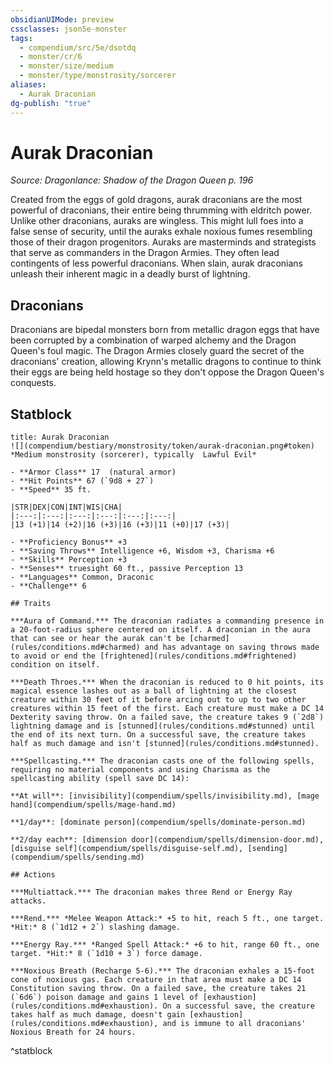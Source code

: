 ```yaml
---
obsidianUIMode: preview
cssclasses: json5e-monster
tags:
  - compendium/src/5e/dsotdq
  - monster/cr/6
  - monster/size/medium
  - monster/type/monstrosity/sorcerer
aliases:
  - Aurak Draconian
dg-publish: "true"
---
```

# Aurak Draconian
*Source: Dragonlance: Shadow of the Dragon Queen p. 196*  

Created from the eggs of gold dragons, aurak draconians are the most powerful of draconians, their entire being thrumming with eldritch power. Unlike other draconians, auraks are wingless. This might lull foes into a false sense of security, until the auraks exhale noxious fumes resembling those of their dragon progenitors. Auraks are masterminds and strategists that serve as commanders in the Dragon Armies. They often lead contingents of less powerful draconians. When slain, aurak draconians unleash their inherent magic in a deadly burst of lightning.

## Draconians

Draconians are bipedal monsters born from metallic dragon eggs that have been corrupted by a combination of warped alchemy and the Dragon Queen's foul magic. The Dragon Armies closely guard the secret of the draconians' creation, allowing Krynn's metallic dragons to continue to think their eggs are being held hostage so they don't oppose the Dragon Queen's conquests.

## Statblock

```ad-statblock
title: Aurak Draconian
![](compendium/bestiary/monstrosity/token/aurak-draconian.png#token)
*Medium monstrosity (sorcerer), typically  Lawful Evil*

- **Armor Class** 17  (natural armor)
- **Hit Points** 67 (`9d8 + 27`)
- **Speed** 35 ft.

|STR|DEX|CON|INT|WIS|CHA|
|:---:|:---:|:---:|:---:|:---:|:---:|
|13 (+1)|14 (+2)|16 (+3)|16 (+3)|11 (+0)|17 (+3)|

- **Proficiency Bonus** +3
- **Saving Throws** Intelligence +6, Wisdom +3, Charisma +6
- **Skills** Perception +3
- **Senses** truesight 60 ft., passive Perception 13
- **Languages** Common, Draconic
- **Challenge** 6

## Traits

***Aura of Command.*** The draconian radiates a commanding presence in a 20-foot-radius sphere centered on itself. A draconian in the aura that can see or hear the aurak can't be [charmed](rules/conditions.md#charmed) and has advantage on saving throws made to avoid or end the [frightened](rules/conditions.md#frightened) condition on itself.

***Death Throes.*** When the draconian is reduced to 0 hit points, its magical essence lashes out as a ball of lightning at the closest creature within 30 feet of it before arcing out to up to two other creatures within 15 feet of the first. Each creature must make a DC 14 Dexterity saving throw. On a failed save, the creature takes 9 (`2d8`) lightning damage and is [stunned](rules/conditions.md#stunned) until the end of its next turn. On a successful save, the creature takes half as much damage and isn't [stunned](rules/conditions.md#stunned).

***Spellcasting.*** The draconian casts one of the following spells, requiring no material components and using Charisma as the spellcasting ability (spell save DC 14):

**At will**: [invisibility](compendium/spells/invisibility.md), [mage hand](compendium/spells/mage-hand.md)

**1/day**: [dominate person](compendium/spells/dominate-person.md)

**2/day each**: [dimension door](compendium/spells/dimension-door.md), [disguise self](compendium/spells/disguise-self.md), [sending](compendium/spells/sending.md)

## Actions

***Multiattack.*** The draconian makes three Rend or Energy Ray attacks.

***Rend.*** *Melee Weapon Attack:* +5 to hit, reach 5 ft., one target. *Hit:* 8 (`1d12 + 2`) slashing damage.

***Energy Ray.*** *Ranged Spell Attack:* +6 to hit, range 60 ft., one target. *Hit:* 8 (`1d10 + 3`) force damage.

***Noxious Breath (Recharge 5-6).*** The draconian exhales a 15-foot cone of noxious gas. Each creature in that area must make a DC 14 Constitution saving throw. On a failed save, the creature takes 21 (`6d6`) poison damage and gains 1 level of [exhaustion](rules/conditions.md#exhaustion). On a successful save, the creature takes half as much damage, doesn't gain [exhaustion](rules/conditions.md#exhaustion), and is immune to all draconians' Noxious Breath for 24 hours.
```
^statblock